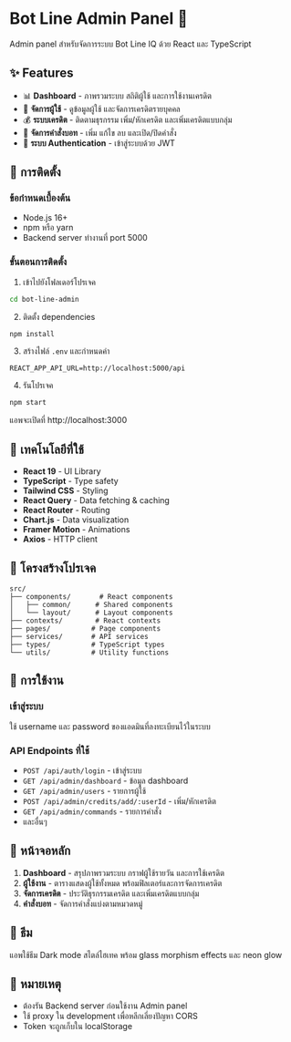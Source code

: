 # Bot Line Admin Panel 🤖

Admin panel สำหรับจัดการระบบ Bot Line IQ ด้วย React และ TypeScript

## ✨ Features

- 📊 **Dashboard** - ภาพรวมระบบ สถิติผู้ใช้ และการใช้งานเครดิต
- 👥 **จัดการผู้ใช้** - ดูข้อมูลผู้ใช้ และจัดการเครดิตรายบุคคล
- 💰 **ระบบเครดิต** - ติดตามธุรกรรม เพิ่ม/หักเครดิต และเพิ่มเครดิตแบบกลุ่ม
- 🤖 **จัดการคำสั่งบอท** - เพิ่ม แก้ไข ลบ และเปิด/ปิดคำสั่ง
- 🔐 **ระบบ Authentication** - เข้าสู่ระบบด้วย JWT

## 🚀 การติดตั้ง

### ข้อกำหนดเบื้องต้น
- Node.js 16+ 
- npm หรือ yarn
- Backend server ทำงานที่ port 5000

### ขั้นตอนการติดตั้ง

1. เข้าไปยังโฟลเดอร์โปรเจค
```bash
cd bot-line-admin
```

2. ติดตั้ง dependencies
```bash
npm install
```

3. สร้างไฟล์ `.env` และกำหนดค่า
```env
REACT_APP_API_URL=http://localhost:5000/api
```

4. รันโปรเจค
```bash
npm start
```

แอพจะเปิดที่ http://localhost:3000

## 🎨 เทคโนโลยีที่ใช้

- **React 19** - UI Library
- **TypeScript** - Type safety
- **Tailwind CSS** - Styling
- **React Query** - Data fetching & caching
- **React Router** - Routing
- **Chart.js** - Data visualization
- **Framer Motion** - Animations
- **Axios** - HTTP client

## 📁 โครงสร้างโปรเจค

```
src/
├── components/       # React components
│   ├── common/      # Shared components
│   └── layout/      # Layout components
├── contexts/        # React contexts
├── pages/          # Page components
├── services/       # API services
├── types/          # TypeScript types
└── utils/          # Utility functions
```

## 🔑 การใช้งาน

### เข้าสู่ระบบ
ใช้ username และ password ของแอดมินที่ลงทะเบียนไว้ในระบบ

### API Endpoints ที่ใช้
- `POST /api/auth/login` - เข้าสู่ระบบ
- `GET /api/admin/dashboard` - ข้อมูล dashboard
- `GET /api/admin/users` - รายการผู้ใช้
- `POST /api/admin/credits/add/:userId` - เพิ่ม/หักเครดิต
- `GET /api/admin/commands` - รายการคำสั่ง
- และอื่นๆ

## 🎯 หน้าจอหลัก

1. **Dashboard** - สรุปภาพรวมระบบ กราฟผู้ใช้รายวัน และการใช้เครดิต
2. **ผู้ใช้งาน** - ตารางแสดงผู้ใช้ทั้งหมด พร้อมฟิลเตอร์และการจัดการเครดิต
3. **จัดการเครดิต** - ประวัติธุรกรรมเครดิต และเพิ่มเครดิตแบบกลุ่ม
4. **คำสั่งบอท** - จัดการคำสั่งแบ่งตามหมวดหมู่

## 🌙 ธีม
แอพใช้ธีม Dark mode สไตล์ไฮเทค พร้อม glass morphism effects และ neon glow

## 📝 หมายเหตุ
- ต้องรัน Backend server ก่อนใช้งาน Admin panel
- ใช้ proxy ใน development เพื่อหลีกเลี่ยงปัญหา CORS
- Token จะถูกเก็บใน localStorage
